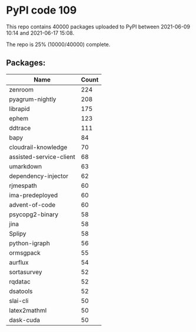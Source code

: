 # PyPI code 109

This repo contains 40000 packages uploaded to PyPI between 
2021-06-09 10:14 and 2021-06-17 15:08.

The repo is 25% (10000/40000) complete.

## Packages:

| Name  | Count |
| ----- | ----- |
| zenroom | 224 |
| pyagrum-nightly | 208 |
| librapid | 175 |
| ephem | 123 |
| ddtrace | 111 |
| bapy | 84 |
| cloudrail-knowledge | 70 |
| assisted-service-client | 68 |
| umarkdown | 63 |
| dependency-injector | 62 |
| rjmespath | 60 |
| ima-predeployed | 60 |
| advent-of-code | 60 |
| psycopg2-binary | 58 |
| jina | 58 |
| Splipy | 58 |
| python-igraph | 56 |
| ormsgpack | 55 |
| aurflux | 54 |
| sortasurvey | 52 |
| rqdatac | 52 |
| dsatools | 52 |
| slai-cli | 50 |
| latex2mathml | 50 |
| dask-cuda | 50 |


